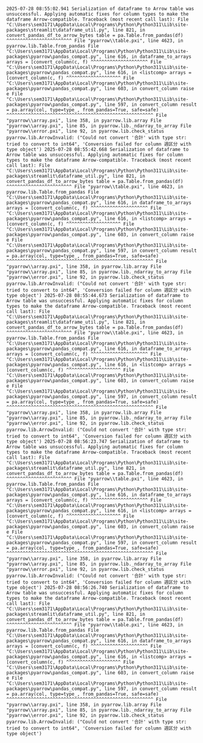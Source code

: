`2025-07-28 08:55:02.941 Serialization of dataframe to Arrow table was unsuccessful. Applying automatic fixes for column types to make the dataframe Arrow-compatible.
Traceback (most recent call last):
  File "C:\Users\sem3171\AppData\Local\Programs\Python\Python311\Lib\site-packages\streamlit\dataframe_util.py", line 821, in convert_pandas_df_to_arrow_bytes
    table = pa.Table.from_pandas(df)
            ^^^^^^^^^^^^^^^^^^^^^^^^
  File "pyarrow\\table.pxi", line 4623, in pyarrow.lib.Table.from_pandas
  File "C:\Users\sem3171\AppData\Local\Programs\Python\Python311\Lib\site-packages\pyarrow\pandas_compat.py", line 616, in dataframe_to_arrays
    arrays = [convert_column(c, f)
             ^^^^^^^^^^^^^^^^^^^^^
  File "C:\Users\sem3171\AppData\Local\Programs\Python\Python311\Lib\site-packages\pyarrow\pandas_compat.py", line 616, in <listcomp>
    arrays = [convert_column(c, f)
              ^^^^^^^^^^^^^^^^^^^^
  File "C:\Users\sem3171\AppData\Local\Programs\Python\Python311\Lib\site-packages\pyarrow\pandas_compat.py", line 603, in convert_column
    raise e
  File "C:\Users\sem3171\AppData\Local\Programs\Python\Python311\Lib\site-packages\pyarrow\pandas_compat.py", line 597, in convert_column
    result = pa.array(col, type=type_, from_pandas=True, safe=safe)
             ^^^^^^^^^^^^^^^^^^^^^^^^^^^^^^^^^^^^^^^^^^^^^^^^^^^^^^
  File "pyarrow\\array.pxi", line 358, in pyarrow.lib.array
  File "pyarrow\\array.pxi", line 85, in pyarrow.lib._ndarray_to_array
  File "pyarrow\\error.pxi", line 92, in pyarrow.lib.check_status
pyarrow.lib.ArrowInvalid: ("Could not convert '合計' with type str: tried to convert to int64", 'Conversion failed for column 週区分 with type object')
2025-07-28 08:55:42.668 Serialization of dataframe to Arrow table was unsuccessful. Applying automatic fixes for column types to make the dataframe Arrow-compatible.
Traceback (most recent call last):
  File "C:\Users\sem3171\AppData\Local\Programs\Python\Python311\Lib\site-packages\streamlit\dataframe_util.py", line 821, in convert_pandas_df_to_arrow_bytes
    table = pa.Table.from_pandas(df)
            ^^^^^^^^^^^^^^^^^^^^^^^^
  File "pyarrow\\table.pxi", line 4623, in pyarrow.lib.Table.from_pandas
  File "C:\Users\sem3171\AppData\Local\Programs\Python\Python311\Lib\site-packages\pyarrow\pandas_compat.py", line 616, in dataframe_to_arrays
    arrays = [convert_column(c, f)
             ^^^^^^^^^^^^^^^^^^^^^
  File "C:\Users\sem3171\AppData\Local\Programs\Python\Python311\Lib\site-packages\pyarrow\pandas_compat.py", line 616, in <listcomp>
    arrays = [convert_column(c, f)
              ^^^^^^^^^^^^^^^^^^^^
  File "C:\Users\sem3171\AppData\Local\Programs\Python\Python311\Lib\site-packages\pyarrow\pandas_compat.py", line 603, in convert_column
    raise e
  File "C:\Users\sem3171\AppData\Local\Programs\Python\Python311\Lib\site-packages\pyarrow\pandas_compat.py", line 597, in convert_column
    result = pa.array(col, type=type_, from_pandas=True, safe=safe)
             ^^^^^^^^^^^^^^^^^^^^^^^^^^^^^^^^^^^^^^^^^^^^^^^^^^^^^^
  File "pyarrow\\array.pxi", line 358, in pyarrow.lib.array
  File "pyarrow\\array.pxi", line 85, in pyarrow.lib._ndarray_to_array
  File "pyarrow\\error.pxi", line 92, in pyarrow.lib.check_status
pyarrow.lib.ArrowInvalid: ("Could not convert '合計' with type str: tried to convert to int64", 'Conversion failed for column 週区分 with type object')
2025-07-28 08:55:44.673 Serialization of dataframe to Arrow table was unsuccessful. Applying automatic fixes for column types to make the dataframe Arrow-compatible.
Traceback (most recent call last):
  File "C:\Users\sem3171\AppData\Local\Programs\Python\Python311\Lib\site-packages\streamlit\dataframe_util.py", line 821, in convert_pandas_df_to_arrow_bytes
    table = pa.Table.from_pandas(df)
            ^^^^^^^^^^^^^^^^^^^^^^^^
  File "pyarrow\\table.pxi", line 4623, in pyarrow.lib.Table.from_pandas
  File "C:\Users\sem3171\AppData\Local\Programs\Python\Python311\Lib\site-packages\pyarrow\pandas_compat.py", line 616, in dataframe_to_arrays
    arrays = [convert_column(c, f)
             ^^^^^^^^^^^^^^^^^^^^^
  File "C:\Users\sem3171\AppData\Local\Programs\Python\Python311\Lib\site-packages\pyarrow\pandas_compat.py", line 616, in <listcomp>
    arrays = [convert_column(c, f)
              ^^^^^^^^^^^^^^^^^^^^
  File "C:\Users\sem3171\AppData\Local\Programs\Python\Python311\Lib\site-packages\pyarrow\pandas_compat.py", line 603, in convert_column
    raise e
  File "C:\Users\sem3171\AppData\Local\Programs\Python\Python311\Lib\site-packages\pyarrow\pandas_compat.py", line 597, in convert_column
    result = pa.array(col, type=type_, from_pandas=True, safe=safe)
             ^^^^^^^^^^^^^^^^^^^^^^^^^^^^^^^^^^^^^^^^^^^^^^^^^^^^^^
  File "pyarrow\\array.pxi", line 358, in pyarrow.lib.array
  File "pyarrow\\array.pxi", line 85, in pyarrow.lib._ndarray_to_array
  File "pyarrow\\error.pxi", line 92, in pyarrow.lib.check_status
pyarrow.lib.ArrowInvalid: ("Could not convert '合計' with type str: tried to convert to int64", 'Conversion failed for column 週区分 with type object')
2025-07-28 08:56:23.747 Serialization of dataframe to Arrow table was unsuccessful. Applying automatic fixes for column types to make the dataframe Arrow-compatible.
Traceback (most recent call last):
  File "C:\Users\sem3171\AppData\Local\Programs\Python\Python311\Lib\site-packages\streamlit\dataframe_util.py", line 821, in convert_pandas_df_to_arrow_bytes
    table = pa.Table.from_pandas(df)
            ^^^^^^^^^^^^^^^^^^^^^^^^
  File "pyarrow\\table.pxi", line 4623, in pyarrow.lib.Table.from_pandas
  File "C:\Users\sem3171\AppData\Local\Programs\Python\Python311\Lib\site-packages\pyarrow\pandas_compat.py", line 616, in dataframe_to_arrays
    arrays = [convert_column(c, f)
             ^^^^^^^^^^^^^^^^^^^^^
  File "C:\Users\sem3171\AppData\Local\Programs\Python\Python311\Lib\site-packages\pyarrow\pandas_compat.py", line 616, in <listcomp>
    arrays = [convert_column(c, f)
              ^^^^^^^^^^^^^^^^^^^^
  File "C:\Users\sem3171\AppData\Local\Programs\Python\Python311\Lib\site-packages\pyarrow\pandas_compat.py", line 603, in convert_column
    raise e
  File "C:\Users\sem3171\AppData\Local\Programs\Python\Python311\Lib\site-packages\pyarrow\pandas_compat.py", line 597, in convert_column
    result = pa.array(col, type=type_, from_pandas=True, safe=safe)
             ^^^^^^^^^^^^^^^^^^^^^^^^^^^^^^^^^^^^^^^^^^^^^^^^^^^^^^
  File "pyarrow\\array.pxi", line 358, in pyarrow.lib.array
  File "pyarrow\\array.pxi", line 85, in pyarrow.lib._ndarray_to_array
  File "pyarrow\\error.pxi", line 92, in pyarrow.lib.check_status
pyarrow.lib.ArrowInvalid: ("Could not convert '合計' with type str: tried to convert to int64", 'Conversion failed for column 週区分 with type object')
2025-07-28 08:56:26.740 Serialization of dataframe to Arrow table was unsuccessful. Applying automatic fixes for column types to make the dataframe Arrow-compatible.
Traceback (most recent call last):
  File "C:\Users\sem3171\AppData\Local\Programs\Python\Python311\Lib\site-packages\streamlit\dataframe_util.py", line 821, in convert_pandas_df_to_arrow_bytes
    table = pa.Table.from_pandas(df)
            ^^^^^^^^^^^^^^^^^^^^^^^^
  File "pyarrow\\table.pxi", line 4623, in pyarrow.lib.Table.from_pandas
  File "C:\Users\sem3171\AppData\Local\Programs\Python\Python311\Lib\site-packages\pyarrow\pandas_compat.py", line 616, in dataframe_to_arrays
    arrays = [convert_column(c, f)
             ^^^^^^^^^^^^^^^^^^^^^
  File "C:\Users\sem3171\AppData\Local\Programs\Python\Python311\Lib\site-packages\pyarrow\pandas_compat.py", line 616, in <listcomp>
    arrays = [convert_column(c, f)
              ^^^^^^^^^^^^^^^^^^^^
  File "C:\Users\sem3171\AppData\Local\Programs\Python\Python311\Lib\site-packages\pyarrow\pandas_compat.py", line 603, in convert_column
    raise e
  File "C:\Users\sem3171\AppData\Local\Programs\Python\Python311\Lib\site-packages\pyarrow\pandas_compat.py", line 597, in convert_column
    result = pa.array(col, type=type_, from_pandas=True, safe=safe)
             ^^^^^^^^^^^^^^^^^^^^^^^^^^^^^^^^^^^^^^^^^^^^^^^^^^^^^^
  File "pyarrow\\array.pxi", line 358, in pyarrow.lib.array
  File "pyarrow\\array.pxi", line 85, in pyarrow.lib._ndarray_to_array
  File "pyarrow\\error.pxi", line 92, in pyarrow.lib.check_status
pyarrow.lib.ArrowInvalid: ("Could not convert '合計' with type str: tried to convert to int64", 'Conversion failed for column 週区分 with type object')`
